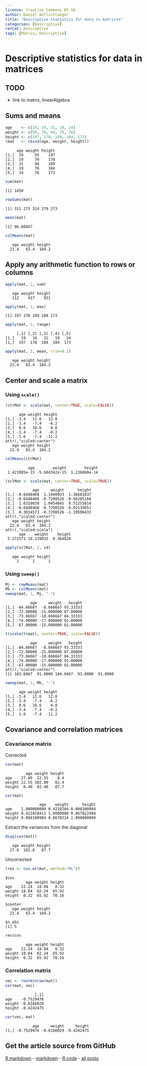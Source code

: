 ```yaml
---
license: Creative Commons BY-SA
author: Daniel Wollschlaeger
title: "Descriptive statistics for data in matrices"
categories: [Descriptive]
rerCat: Descriptive
tags: [Matrix, Descriptive]
---
```


Descriptive statistics for data in matrices
=========================

TODO
-------------------------

 - link to matrix, linearAlgebra

Sums and means
-------------------------


```r
age    <- c(19, 19, 31, 19, 24)
weight <- c(95, 76, 94, 76, 76)
height <- c(197, 178, 189, 184, 173)
(mat   <- cbind(age, weight, height))
```

```
     age weight height
[1,]  19     95    197
[2,]  19     76    178
[3,]  31     94    189
[4,]  19     76    184
[5,]  24     76    173
```


```r
sum(mat)
```

```
[1] 1450
```

```r
rowSums(mat)
```

```
[1] 311 273 314 279 273
```

```r
mean(mat)
```

```
[1] 96.66667
```

```r
colMeans(mat)
```

```
   age weight height 
  22.4   83.4  184.2 
```

Apply any arithmetic function to rows or columns
-------------------------


```r
apply(mat, 2, sum)
```

```
   age weight height 
   112    417    921 
```

```r
apply(mat, 1, max)
```

```
[1] 197 178 189 184 173
```

```r
apply(mat, 1, range)
```

```
     [,1] [,2] [,3] [,4] [,5]
[1,]   19   19   31   19   24
[2,]  197  178  189  184  173
```

```r
apply(mat, 2, mean, trim=0.1)
```

```
   age weight height 
  22.4   83.4  184.2 
```

Center and scale a matrix
-------------------------

### Using `scale()`


```r
(ctrMat <- scale(mat, center=TRUE, scale=FALSE))
```

```
      age weight height
[1,] -3.4   11.6   12.8
[2,] -3.4   -7.4   -6.2
[3,]  8.6   10.6    4.8
[4,] -3.4   -7.4   -0.2
[5,]  1.6   -7.4  -11.2
attr(,"scaled:center")
   age weight height 
  22.4   83.4  184.2 
```

```r
colMeans(ctrMat)
```

```
          age        weight        height 
 1.421085e-15 -5.684342e-15  1.136868e-14 
```

```r
(sclMat <- scale(mat, center=TRUE, scale=TRUE))
```

```
            age     weight      height
[1,] -0.6448468  1.1440933  1.36681637
[2,] -0.6448468 -0.7298526 -0.66205168
[3,]  1.6310830  1.0454645  0.51255614
[4,] -0.6448468 -0.7298526 -0.02135651
[5,]  0.3034573 -0.7298526 -1.19596433
attr(,"scaled:center")
   age weight height 
  22.4   83.4  184.2 
attr(,"scaled:scale")
      age    weight    height 
 5.272571 10.139033  9.364828 
```

```r
apply(sclMat, 2, sd)
```

```
   age weight height 
     1      1      1 
```

### Using `sweep()`


```r
Mj <- rowMeans(mat)
Mk <- colMeans(mat)
sweep(mat, 1, Mj, "-")
```

```
           age     weight   height
[1,] -84.66667  -8.666667 93.33333
[2,] -72.00000 -15.000000 87.00000
[3,] -73.66667 -10.666667 84.33333
[4,] -74.00000 -17.000000 91.00000
[5,] -67.00000 -15.000000 82.00000
```

```r
t(scale(t(mat), center=TRUE, scale=FALSE))
```

```
           age     weight   height
[1,] -84.66667  -8.666667 93.33333
[2,] -72.00000 -15.000000 87.00000
[3,] -73.66667 -10.666667 84.33333
[4,] -74.00000 -17.000000 91.00000
[5,] -67.00000 -15.000000 82.00000
attr(,"scaled:center")
[1] 103.6667  91.0000 104.6667  93.0000  91.0000
```

```r
sweep(mat, 2, Mk, "-")
```

```
      age weight height
[1,] -3.4   11.6   12.8
[2,] -3.4   -7.4   -6.2
[3,]  8.6   10.6    4.8
[4,] -3.4   -7.4   -0.2
[5,]  1.6   -7.4  -11.2
```

Covariance and correlation matrices
-------------------------

### Covariance matrix

Corrected


```r
cov(mat)
```

```
         age weight height
age    27.80  22.55    0.4
weight 22.55 102.80   82.4
height  0.40  82.40   87.7
```

```r
cor(mat)
```

```
               age    weight      height
age    1.000000000 0.4218204 0.008100984
weight 0.421820411 1.0000000 0.867822404
height 0.008100984 0.8678224 1.000000000
```

Extract the variances from the diagonal


```r
diag(cov(mat))
```

```
   age weight height 
  27.8  102.8   87.7 
```

Uncorrected


```r
(res <- cov.wt(mat, method="ML"))
```

```
$cov
         age weight height
age    22.24  18.04   0.32
weight 18.04  82.24  65.92
height  0.32  65.92  70.16

$center
   age weight height 
  22.4   83.4  184.2 

$n.obs
[1] 5
```

```r
res$cov
```

```
         age weight height
age    22.24  18.04   0.32
weight 18.04  82.24  65.92
height  0.32  65.92  70.16
```

### Correlation matrix


```r
vec <- rnorm(nrow(mat))
cor(mat, vec)
```

```
             [,1]
age    -0.7529476
weight -0.8166029
height -0.4242475
```

```r
cor(vec, mat)
```

```
            age     weight     height
[1,] -0.7529476 -0.8166029 -0.4242475
```

Get the article source from GitHub
----------------------------------------------

[R markdown](https://github.com/dwoll/RExRepos/raw/master/Rmd/matrixStatistics.Rmd) - [markdown](https://github.com/dwoll/RExRepos/raw/master/md/matrixStatistics.md) - [R code](https://github.com/dwoll/RExRepos/raw/master/R/matrixStatistics.R) - [all posts](https://github.com/dwoll/RExRepos/)
